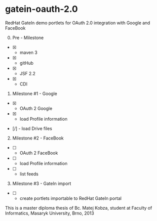 gatein-oauth-2.0
================

RedHat GateIn demo portlets for OAuth 2.0 integration with Google and FaceBook

0. Pre - Milestone
 - [x] - maven 3
 - [x] - gitHub
 - [x] - JSF 2.2
 - [x] - CDI

1. Milestone #1 - Google
 - [x] - OAuth 2 Google
 - [x] - load Profile information
 - [/] - load Drive files

2. Milestone #2 - FaceBook
 - [ ] - OAuth 2 FaceBook
 - [ ] - load Profile information
 - [ ] - list feeds

3. Milestone #3 - GateIn import
 - [ ] - create portlets importable to RedHat GateIn portal

This is a master diploma thesis of Bc. Matej Kobza, student at Faculty of Informatics, Masaryk University, Brno, 2013